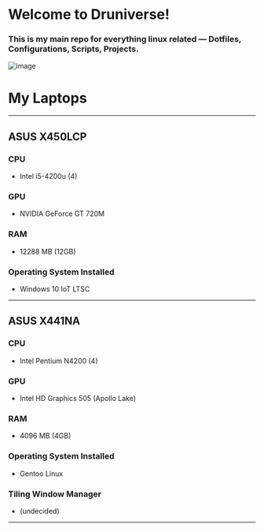 # Welcome to Druniverse!

### This is my main repo for everything linux related — Dotfiles, Configurations, Scripts, Projects.


![image](https://github.com/user-attachments/assets/8134f488-5598-46c4-90eb-353279c0bc64)

# My Laptops
----------------------------------------------------------------
## ASUS X450LCP
### CPU
  - Intel i5-4200u (4)
### GPU
  - NVIDIA GeForce GT 720M
### RAM
  - 12288 MB (12GB)
### Operating System Installed
  - Windows 10 IoT LTSC
----------------------------------------------------------------
## ASUS X441NA
### CPU
  - Intel Pentium N4200 (4)
### GPU
  - Intel HD Graphics 505 (Apollo Lake)
### RAM
  - 4096 MB (4GB)
### Operating System Installed
  - Gentoo Linux
### Tiling Window Manager
  - (undecided)
----------------------------------------------------------------

